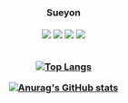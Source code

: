 <h3 align = 'center'>Sueyon <br><br>

<img src="https://img.shields.io/badge/java-007396?style=flat-square&logo=Java&logoColor=000000"/> 
<img src="https://img.shields.io/badge/c-A8B9CC?style=flat-square&logo=C&logoColor=000000"/>
<img src="https://img.shields.io/badge/css-1572B6?style=flat-square&logo=CSS3&logoColor=000000"/>
<img src="https://img.shields.io/badge/HTML-E34F26?style=flat-square&logo=HTML5&logoColor=000000"/>  <br><br>

[![Top Langs](https://github-readme-stats.vercel.app/api/top-langs/?username=sueyon032)](https://github.com/suyeon032/github-readme-stats)

[![Anurag's GitHub stats](https://github-readme-stats.vercel.app/api?username=sueyon032)](https://github.com/sueyon032/github-readme-stats)
